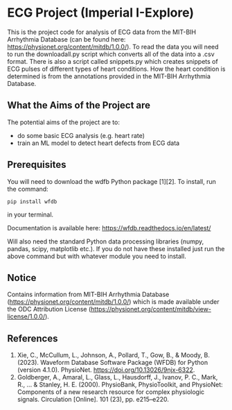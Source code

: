 # ECG Project (Imperial I-Explore)

This is the project code for analysis of ECG data from the MIT-BIH Arrhythmia Database (can be found here: https://physionet.org/content/mitdb/1.0.0/). To read the data you will need to run the downloadall.py script which converts all of the data into a .csv format. There is also a script called snippets.py which creates snippets of ECG pulses of different types of heart conditions. How the heart condition is determined is from the annotations provided in the MIT-BIH Arrhythmia Database.

## What the Aims of the Project are

The potential aims of the project are to:
- do some basic ECG analysis (e.g. heart rate)
- train an ML model to detect heart defects from ECG data

## Prerequisites

You will need to download the wdfb Python package [1][2]. To install, run the command: 
```
pip install wfdb
```
in your terminal.

Documentation is available here: https://wfdb.readthedocs.io/en/latest/

Will also need the standard Python data processing libraries (numpy, pandas, scipy, matplotlib etc.). If you do not have these installed just run the above command but with whatever module you need to install.

## Notice
Contains information from MIT-BIH Arrhythmia Database (https://physionet.org/content/mitdb/1.0.0/) which is made available under the ODC Attribution License (https://physionet.org/content/mitdb/view-license/1.0.0/).

## References
1. Xie, C., McCullum, L., Johnson, A., Pollard, T., Gow, B., & Moody, B. (2023). Waveform Database Software Package (WFDB) for Python (version 4.1.0). PhysioNet. https://doi.org/10.13026/9njx-6322.
2. Goldberger, A., Amaral, L., Glass, L., Hausdorff, J., Ivanov, P. C., Mark, R., ... & Stanley, H. E. (2000). PhysioBank, PhysioToolkit, and PhysioNet: Components of a new research resource for complex physiologic signals. Circulation [Online]. 101 (23), pp. e215–e220.






